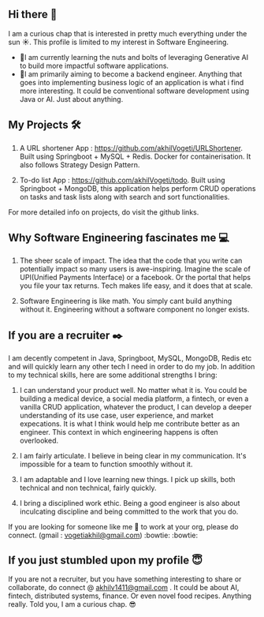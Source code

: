 ## Hi there 👋

I am a curious chap that is interested in pretty much everything under the sun :sunny:. This profile is limited to my interest in Software Engineering.

- :seedling:I am currently learning the nuts and bolts of leveraging Generative AI to build more impactful software applications.
- :telescope:I am primarily aiming to become a backend engineer. Anything that goes into implementing business logic of an application is what i find more interesting. It 
   could be conventional software development using Java or AI. Just about anything.

## My Projects :hammer_and_wrench: 

1. A URL shortener App : https://github.com/akhilVogeti/URLShortener. 
   Built using Springboot + MySQL + Redis. Docker for containerisation. It also follows Strategy Design Pattern.

3. To-do list App : https://github.com/akhilVogeti/todo.
   Built using Springboot + MongoDB, this application helps perform CRUD operations on tasks and task lists along with search and sort functionalities.

For more detailed info on projects, do visit the github links.

## Why Software Engineering fascinates me :computer: 

1. The sheer scale of impact. The idea that the code that you write can potentially impact so many users is awe-inspiring. Imagine the scale of UPI(Unified Payments 
    Interface) or a facebook. Or the portal that helps you file your tax returns. Tech makes life easy, and it does that at scale.
   
2. Software Engineering is like math. You simply cant build anything without it. Engineering without a software component no longer exists.



## If you are a recruiter :black_nib:

I am decently competent in Java, Springboot, MySQL, MongoDB, Redis etc and will quickly learn any other tech I need in order to do my job. In addition to my technical skills, here are some additional strengths I bring: 

1. I can understand your product well. No matter what it is. You could be building a medical device, a social media platform, a fintech, or even a vanilla CRUD 
   application,  whatever the product, I can develop a deeper understanding of its use case, user experience, and market expecations. It is what I think would help me 
   contribute better as an engineer. This context in which engineering happens is often overlooked.
   
2. I am fairly articulate. I believe in being clear in my communication. It's impossible for a team to function smoothly without it. 

3. I am adaptable and I love learning new things. I pick up skills, both technical and non technical, fairly quickly.

4. I bring a disciplined work ethic. Being a good engineer is also about inculcating discipline and being committed to the work that you do.

If you are looking for someone like me :raising_hand: to work at your org, please do connect. (gmail : vogetiakhil@gmail.com) :bowtie: :bowtie:



## If you just stumbled upon my profile :innocent:

If you are not a recruiter, but you have something interesting to share or collaborate, do connect @ akhilv1411@gmail.com . It could be about AI, fintech, distributed systems, finance. Or even novel food recipes. Anything really. Told you, I am a curious chap. :sunglasses:
   

